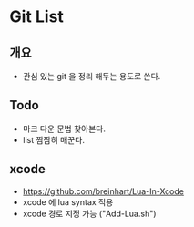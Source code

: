 # Git List

## 개요

* 관심 있는 git 을 정리 해두는 용도로 쓴다.


## Todo

* 마크 다운 문법 찾아본다.
* list 짬짬히 매꾼다.

## xcode

* https://github.com/breinhart/Lua-In-Xcode
 * xcode 에 lua syntax 적용
 * xcode 경로 지정 가능 ("Add-Lua.sh")
